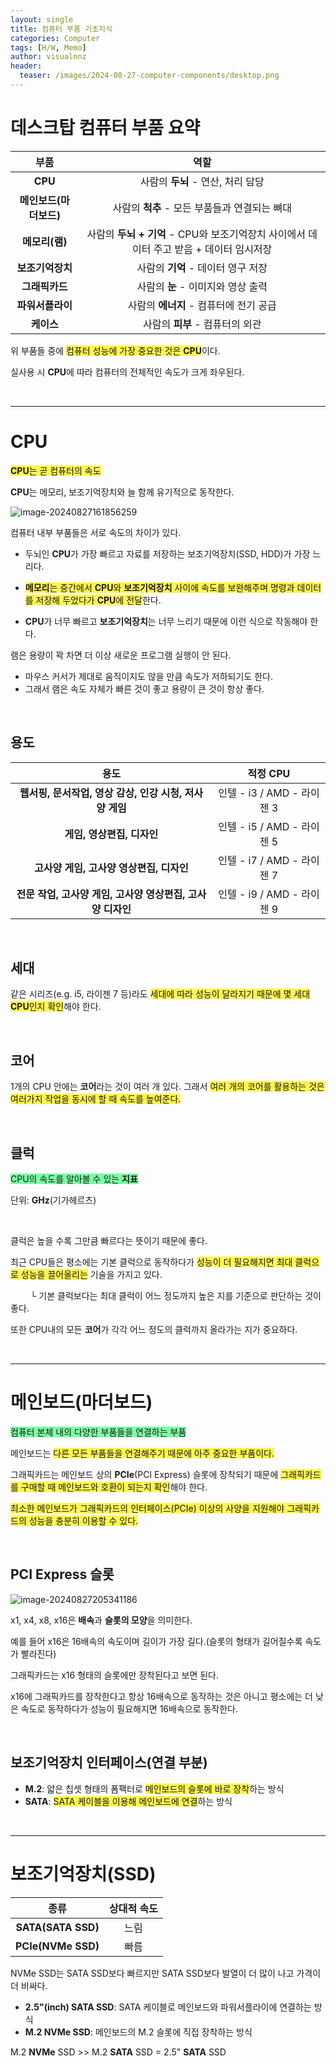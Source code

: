 ```yaml
---
layout: single
title: 컴퓨터 부품 기초지식
categories: Computer
tags: [H/W, Memo]
author: visualnnz
header:
  teaser: /images/2024-08-27-computer-components/desktop.png
---
```


# 데스크탑 컴퓨터 부품 요약

|          부품          |                             역할                             |
| :--------------------: | :----------------------------------------------------------: |
|        **CPU**         |              사람의 **두뇌** - 연산, 처리 담당               |
| **메인보드(마더보드)** |        사람의 **척추** - 모든 부품들과 연결되는 뼈대         |
|     **메모리(램)**     | 사람의 **두뇌 + 기억** - CPU와 보조기억장치 사이에서 데이터 주고 받음 + 데이터 임시저장 |
|    **보조기억장치**    |              사람의 **기억** - 데이터 영구 저장              |
|     **그래픽카드**     |              사람의 **눈** - 이미지와 영상 출력              |
|    **파워서플라이**    |            사람의 **에너지** - 컴퓨터에 전기 공급            |
|       **케이스**       |               사람의 **피부** - 컴퓨터의 외관                |

위 부품들 중에 <span style="background-color: #fff551">컴퓨터 성능에 가장 중요한 것은 **CPU**</span>이다.

실사용 시 **CPU**에 따라 컴퓨터의 전체적인 속도가 크게 좌우된다.

<br>

***

# CPU

<span style="background-color: #fff551">**CPU**는 곧 컴퓨터의 속도</span>

**CPU**는 메모리, 보조기억장치와 늘 함께 유기적으로 동작한다.

![image-20240827161856259](../../images/2024-08-27-computer-components/image-20240827161856259.png)

컴퓨터 내부 부품들은 서로 속도의 차이가 있다.

- 두뇌인 **CPU**가 가장 빠르고 자료를 저장하는 보조기억장치(SSD, HDD)가 가장 느리다.
- <span style="background-color: #fff551">**메모리**는 중간에서 **CPU**와 **보조기억장치** 사이에 속도를 보완해주며 명령과 데이터를 저장해 두었다가 **CPU**에 전달</span>한다.

- **CPU**가 너무 빠르고 **보조기억장치**는 너무 느리기 때문에 이런 식으로 작동해야 한다.

램은 용량이 꽉 차면 더 이상 새로운 프로그램 실행이 안 된다.

- 마우스 커서가 제대로 움직이지도 않을 만큼 속도가 저하되기도 한다.
- 그래서 램은 속도 자체가 빠른 것이 좋고 용량이 큰 것이 항상 좋다.

<br>

## 용도

|                            용도                            |          적정 CPU          |
| :--------------------------------------------------------: | :------------------------: |
|  **웹서핑, 문서작업, 영상 감상, 인강 시청, 저사양 게임**   | 인텔 - i3 / AMD - 라이젠 3 |
|                 **게임, 영상편집, 디자인**                 | 인텔 - i5 / AMD - 라이젠 5 |
|          **고사양 게임, 고사양 영상편집, 디자인**          | 인텔 - i7 / AMD - 라이젠 7 |
| **전문 작업, 고사양 게임, 고사양 영상편집, 고사양 디자인** | 인텔 - i9 / AMD - 라이젠 9 |

<br>

## 세대

같은 시리즈(e.g. i5, 라이젠 7 등)라도 <span style="background-color: #fff551">세대에 따라 성능이 달라지기 때문에 몇 세대 **CPU**인지 확인</span>해야 한다.

<br>

## 코어

1개의 CPU 안에는 **코어**라는 것이 여러 개 있다. 그래서 <span style="background-color: #fff551">여러 개의 코어를 활용하는 것은 여러가지 작업을 동시에 할 때 속도를 높여준다.</span>

<br>

## 클럭

<span style="background-color: #7cffa4">CPU의 속도를 알아볼 수 있는 **지표**</span>

단위: **GHz**(기가헤르츠)

<br>

클럭은 높을 수록 그만큼 빠르다는 뜻이기 때문에 좋다.

최근 CPU들은 평소에는 기본 클럭으로 동작하다가 <span style="background-color: #fff551">성능이 더 필요해지면 최대 클럭으로 성능을 끌어올리는</span> 기술을 가지고 있다.

&nbsp; &nbsp; &nbsp; &nbsp; └ 기본 클럭보다는 최대 클럭이 어느 정도까지 높은 지를 기준으로 판단하는 것이 좋다.

또한 CPU내의 모든 **코어**가 각각 어느 정도의 클럭까지 올라가는 지가 중요하다.

<br>

***

# 메인보드(마더보드)

<span style="background-color: #7cffa4">컴퓨터 본체 내의 다양한 부품들을 연결하는 부품</span>

메인보드는 <span style="background-color: #fff551">다른 모든 부품들을 연결해주기 때문에 아주 중요한 부품이다.</span>

그래픽카드는 메인보드 상의 **PCIe**(PCI Express) 슬롯에 장착되기 때문에 <span style="background-color: #fff551">그래픽카드를 구매할 때 메인보드와 호환이 되는지 확인</span>해야 한다.

<span style="background-color: #fff551">최소한 메인보드가 그래픽카드의 인터페이스(PCIe) 이상의 사양을 지원해야 그래픽카드의 성능을 충분히 이용할 수 있다.</span>

<br>

## PCI Express 슬롯

![image-20240827205341186](../../images/2024-08-27-computer-components/image-20240827205341186.png)

x1, x4, x8, x16은 **배속**과 **슬롯의 모양**을 의미한다.

예를 들어 x16은 16배속의 속도이며 길이가 가장 길다.(슬롯의 형태가 길어질수록 속도가 빨라진다)

그래픽카드는 x16 형태의 슬롯에만 장착된다고 보면 된다.

x16에 그래픽카드를 장착한다고 항상 16배속으로 동작하는 것은 아니고 평소에는 더 낮은 속도로 동작하다가 성능이 필요해지면 16배속으로 동작한다.

<br>

## 보조기억장치 인터페이스(연결 부분)

- **M.2**: 얇은 칩셋 형태의 폼팩터로 <span style="background-color: #fff551">메인보드의 슬롯에 바로 장착</span>하는 방식
- **SATA**: <span style="background-color: #fff551">SATA 케이블을 이용해 메인보드에 연결</span>하는 방식

<br>

***

# 보조기억장치(SSD)

|        종류        | 상대적 속도 |
| :----------------: | :---------: |
| **SATA(SATA SSD)** |    느림     |
| **PCIe(NVMe SSD)** |    빠름     |

NVMe SSD는 SATA SSD보다 빠르지만 SATA SSD보다 발열이 더 많이 나고 가격이 더 비싸다.

- **2.5"(inch) SATA SSD**: SATA 케이블로 메인보드와 파워서플라이에 연결하는 방식
- **M.2 NVMe SSD**: 메인보드의 M.2 슬롯에 직접 장착하는 방식

M.2 **NVMe** SSD >> M.2 **SATA** SSD = 2.5" **SATA** SSD

